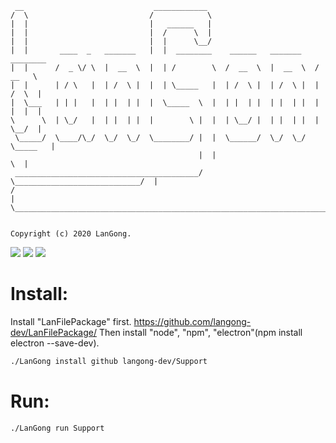 ```
 __                             ____________
/  \                           /            \
|  |                           |   ______   |
|  |                           |  /      \  |
|  |                           |  |      \__/
|  |       ____  _   _______   |  |  ________    ______   _______    ________
|  |      /  _ \/ \  |  __  \  |  | /        \  /  __  \  |  __  \  /   __   \
|  |      | / \   |  | /  \ |  |  | \_____   |  | /  \ |  | /  \ |  |  /  \  |
|  \___   | | |   |  | |  | |  |  \_____  \  |  | |  | |  | |  | |  |  |  |  |
\      \  | \_/   |  | |  | |  |        \ |  |  | \__/ |  | |  | |  |  \__/  |
 \_____/  \____/\_/  \_/  \_/  \________/ |  |  \______/  \_/  \_/  \_____   |
                                          |  |                            \  |
 _________________________________________/  \____________________________/  |
/                                                                            |
\____________________________________________________________________________/


Copyright (c) 2020 LanGong.
```

![](https://img.shields.io/github/tag/langong-dev/Support.svg)
![](https://img.shields.io/github/release/langong-dev/Support.svg)
![](https://img.shields.io/github/stars/langong-dev/Support.svg)


# Install: 

Install "LanFilePackage" first. https://github.com/langong-dev/LanFilePackage/
Then install "node", "npm", "electron"(npm install electron --save-dev).

```bash
./LanGong install github langong-dev/Support
```

# Run:

```bash
./LanGong run Support
```
